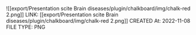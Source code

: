 ![[export/Presentation scite Brain diseases/plugin/chalkboard/img/chalk-red 2.png]]
LINK: [[export/Presentation scite Brain diseases/plugin/chalkboard/img/chalk-red 2.png]]
CREATED At: 2022-11-08
FILE TYPE: PNG
